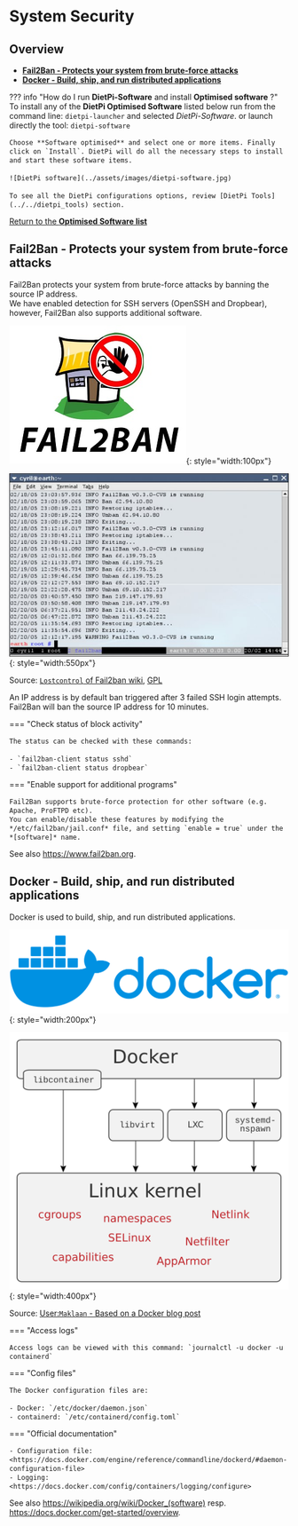 # System Security

## Overview

- [**Fail2Ban - Protects your system from brute-force attacks**](#fail2ban-protects-your-system-from-brute-force-attacks)  
- [**Docker - Build, ship, and run distributed applications**](#docker-build-ship-and-run-distributed-applications)  

??? info "How do I run **DietPi-Software** and install **Optimised software** ?"
    To install any of the **DietPi Optimised Software** listed below run from the command line:
    ```
    dietpi-launcher
    ```
    and selected _DietPi-Software_. or launch directly the tool:
    ```
    dietpi-software
    ```

    Choose **Software optimised** and select one or more items. Finally click on `Install`. DietPi will do all the necessary steps to install and start these software items.

    ![DietPi software](../assets/images/dietpi-software.jpg)

    To see all the DietPi configurations options, review [DietPi Tools](../../dietpi_tools) section.

[Return to the **Optimised Software list**](../../dietpi_optimised_software)

## Fail2Ban - Protects your system from brute-force attacks

Fail2Ban protects your system from brute-force attacks by banning the source IP address.  
We have enabled detection for SSH servers (OpenSSH and Dropbear), however, Fail2Ban also supports additional software.

![DietPi security software Fail2Ban](../assets/images/dietpi-software-security-fail2ban1.jpg){: style="width:100px"}

![DietPi security software Fail2Ban screenshot](../assets/images/dietpi-software-security-fail2ban2.jpg){: style="width:550px"}

Source: [`Lostcontrol` of Fail2ban wiki](http://www.fail2ban.org/wiki/index.php/File:Fail2ban-screenshot.jpg), [GPL](https://commons.wikimedia.org/w/index.php?curid=19776087)

An IP address is by default ban triggered after 3 failed SSH login attempts. Fail2Ban will ban the source IP address for 10 minutes.

=== "Check status of block activity"

    The status can be checked with these commands:

    - `fail2ban-client status sshd`
    - `fail2ban-client status dropbear`

=== "Enable support for additional programs"

    Fail2Ban supports brute-force protection for other software (e.g. Apache, ProFTPD etc).  
    You can enable/disable these features by modifying the */etc/fail2ban/jail.conf* file, and setting `enable = true` under the *[software]* name.

See also <https://www.fail2ban.org>.

## Docker - Build, ship, and run distributed applications

Docker is used to build, ship, and run distributed applications.

![DietPi security software Docker](../assets/images/dietpi-software-security-docker1.svg){: style="width:200px"}

![DietPi security software Docker screenshot](../assets/images/dietpi-software-security-docker2.svg){: style="width:400px"}

Source: [User:`Maklaan` - Based on a Docker blog post](https://commons.wikimedia.org/w/index.php?curid=37965701)

=== "Access logs"

    Access logs can be viewed with this command: `journalctl -u docker -u containerd`

=== "Config files"

    The Docker configuration files are:

    - Docker: `/etc/docker/daemon.json`
    - containerd: `/etc/containerd/config.toml`

=== "Official documentation"

    - Configuration file: <https://docs.docker.com/engine/reference/commandline/dockerd/#daemon-configuration-file>
    - Logging: <https://docs.docker.com/config/containers/logging/configure>

See also <https://wikipedia.org/wiki/Docker_(software)> resp. <https://docs.docker.com/get-started/overview>.
